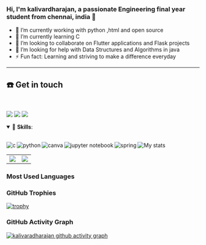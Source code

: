 ### Hi, I'm kalivardharajan, a passionate Engineering final year student from chennai, india 👋

- 🔭 I’m currently working with  python ,html and open source
- 🌱 I’m currently learning C 
- 👯 I’m looking to collaborate on Flutter applications and Flask projects
- 🤔 I’m looking for help with Data Structures and Algorithms in java
- ⚡ Fun fact: Learning and striving to make a difference everyday

------------------------
## ☎️ Get in touch
<br>
<p align = "center">

[<img src="https://img.shields.io/badge/linkedin-%230077B5.svg?&style=for-the-badge&logo=linkedin&logoColor=white" />](https://in.linkedin.com/in/kalivaradharajan-govindan-160627172)
[<img src="https://img.shields.io/badge/facebook-%231877F2.svg?&style=for-the-badge&logo=facebook&logoColor=white" />](https://www.facebook.com/profile.php?id=100006258555923)
[<img src="https://img.shields.io/badge/medium-%2312100E.svg?&style=for-the-badge&logo=medium&logoColor=white" />](https://kalivaradharajangovindan.medium.com)  
  <details open>
    
<summary>🚀 <b>Skills</b>:</summary>

 <br>

<p align="left">
<img align="left" alt="c" src="https://img.shields.io/badge/c-%2300599C.svg?style=for-the-badge&logo=c&logoColor=white" />
<img align="left" alt="python" src="https://img.shields.io/badge/python-3670A0?style=for-the-badge&logo=python&logoColor=ffdd54" />
<img align="left" alt="canva" src="https://img.shields.io/badge/Canva-%2300C4CC.svg?style=for-the-badge&logo=Canva&logoColor=white" />
<img align="left" alt="jupyter notebook" src="https://img.shields.io/badge/jupyter-%23FA0F00.svg?style=for-the-badge&logo=jupyter&logoColor=white" />
<img align="left" alt="spring" src="https://img.shields.io/badge/Visual%20Studio%20Code-0078d7.svg?style=for-the-badge&logo=visual-studio-code&logoColor=white" />
<!--   <img src="https://img.shields.io/badge/git-%23F05033.svg?&style=for-the-badge&logo=git&logoColor=white"/> -->

</p>
</details>
  
  
![My stats](https://github-readme-stats.vercel.app/api?username=adhi-bit)

<table><tr><td><img src="https://github-readme-stats.vercel.app/api/top-langs/?username=adhi-bit&layout=compact"/></td><td><img src="https://github-readme-streak-stats.herokuapp.com/?user=adhi-bit"/></td></tr></table>
  
### Most Used Languages


  
### GitHub Trophies

[![trophy](https://github-profile-trophy.vercel.app/?username=adhi-bit&theme=gruvbox)](https://github.com/adhi-bit/github-profile-trophy)


### GitHub Activity Graph

[![kalivaradharajan github activity graph](https://activity-graph.herokuapp.com/graph?username=adhi-bit&theme=react-dark)](https://github.com/adhi-bit/github-readme-activity-graph)
